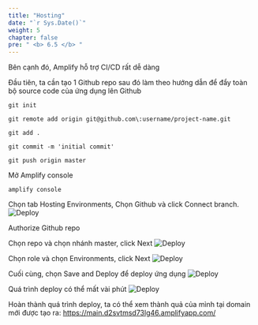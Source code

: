 ```yaml
---
title: "Hosting"
date: "`r Sys.Date()`"
weight: 5
chapter: false
pre: " <b> 6.5 </b> "
---
```


Bên cạnh đó, Amplify hỗ trợ CI/CD rất dễ dàng

Đầu tiên, ta cần tạo 1 Github repo sau đó làm theo hướng dẫn để đẩy toàn bộ source code của ứng dụng lên Github

```
git init

git remote add origin git@github.com\:username/project-name.git

git add .

git commit -m 'initial commit'

git push origin master

```

Mở Amplify console

```
amplify console
```

Chọn tab Hosting Environments, Chọn Github và click Connect branch.
![Deploy](/images/6-photosharingapp/app-04.png)

Authorize Github repo

Chọn repo và chọn nhánh master, click Next
![Deploy](/images/6-photosharingapp/app-05.png)

Chọn role và chọn Environments, click Next
![Deploy](/images/6-photosharingapp/app-06.png)

Cuối cùng, chọn Save and Deploy để deploy ứng dụng
![Deploy](/images/6-photosharingapp/app-07.png)

Quá trình deploy có thể mất vài phút
![Deploy](/images/6-photosharingapp/app-08.png)

Hoàn thành quá trình deploy, ta có thể xem thành quả của mình tại domain mới được tạo ra: https://main.d2svtmsd73lg46.amplifyapp.com/
